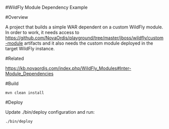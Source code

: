 #WildFly Module Dependency Example

#Overview

A project that builds a simple WAR dependent on a custom WildFly module. In order 
to work, it needs access to https://github.com/NovaOrdis/playground/tree/master/jboss/wildfly/custom-module
artifacts and it also needs the custom module deployed in the target WildFly instance.

#Related

https://kb.novaordis.com/index.php/WildFly_Modules#Inter-Module_Dependencies

#Build

```
mvn clean install
```

#Deploy

Update ./bin/deploy configuration and run:

```
./bin/deploy
```


